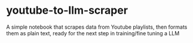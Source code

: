 # youtube-to-llm-scraper
A simple notebook that scrapes data from Youtube playlists, then formats them as plain text, ready for the next step in training/fine tuning a LLM

